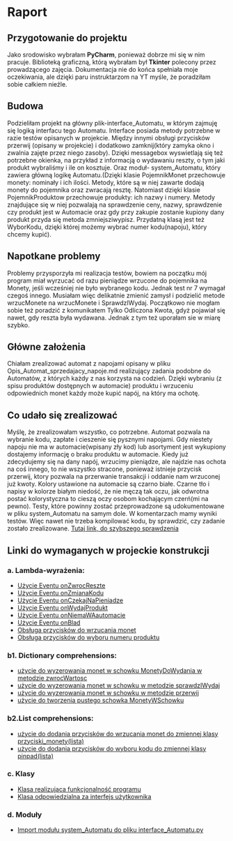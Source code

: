 # Raport
## Przygotowanie do projektu
Jako srodowisko wybrałam **PyCharm**, ponieważ dobrze mi się w nim pracuje.
Biblioteką graficzną, którą wybrałam był **Tkinter** polecony przez prowadzącego zajęcia. 
Dokumentacja nie do końca spełniała moje oczekiwania, ale dzięki paru instruktarzom na YT myśle, że poradziłam 
sobie całkiem nieźle.

## Budowa
Podzieliłam projekt na główny plik-interface_Automatu, w którym zajmuję się logiką interfacu tego Automatu. Interface posiada metody potrzebne w razie testów opisanych w projekcie. 
Między innymi obsługi przycisków przerwij (opisany w projekcie) i dodatkowo zamknij(który zamyka okno i zwalnia zajęte przez niego zasoby).
Dzięki messagebox wyswietlają się też potrzebne okienka, na przykład z informacją o wydawaniu reszty, o tym jaki produkt wybraliśmy i ile on kosztuje.
Oraz moduł- system_Automatu, który zawiera główną logikę Automatu.(Dzięki klasie PojemnikMonet przechowuje monety: nominały i ich ilości. 
Metody, które są w niej zawarte dodają monety do pojemnika oraz zwracają resztę. Natomiast dzięki klasie PojemnikProduktow przechowuje produkty: ich nazwy i numery. 
Metody znajdujące się w niej pozwalają na sprawdzenie ceny, nazwy, sprawdzenie czy produkt jest w Automacie oraz gdy przy zakupie zostanie kupiony dany produkt przyda się metoda 
zmniejsziwypisz. Przydatną klasą jest też WyborKodu, dzięki której możemy wybrać numer kodu(napoju), który chcemy kupić).

## Napotkane problemy
Problemy przysporzyła mi realizacja testów, bowiem na początku mój program miał wyrzucać od razu pieniądze wrzucone do pojemnika na Monety, jeśli wcześniej nie było wybranego kodu.
Jednak test nr 7 wymagał czegoś innego. Musiałam więc delikatnie zmienić zamysł i podzielić metode wrzucMonete na wrzucMonete i SprawdzIWydaj.
Początkowo nie mogłam sobie też poradzić z komunikatem Tylko Odliczona Kwota, gdyż pojawiał się nawet, gdy reszta była wydawana. Jednak z tym też uporałam sie w miarę szybko.

## Główne założenia
Chiałam zrealizować automat z napojami opisany w pliku Opis_Automat_sprzedajacy_napoje.md realizujący zadania podobne do Automatów, z których każdy z nas korzysta na codzień.
Dzięki wybraniu (z spisu produktów dostępnych w automacie) produktu i wrzuceniu odpowiednich monet każdy może kupić napój, na który ma ochotę. 

## Co udało się zrealizować
Myślę, że zrealizowałam wszystko, co potrzebne. Automat pozwala na wybranie kodu, zapłate i cieszenie się pysznymi napojami. Gdy niestety napoju nie ma w automacie(wpisany zły kod)
lub asortyment jest wykupiony dostajemy informację o braku produktu w automacie. Kiedy już zdecydujemy się na dany napój, wrzucimy pieniądze, ale najdzie nas ochota na coś innego,
to nie wszystko stracone, ponieważ istnieje przycisk przerwij, ktory pozwala na przerwanie transakcji i oddanie nam wrzuconej już kwoty. Kolory ustawione na automacie
są czarno białe. Czarne tło i napisy w kolorze białym niedość, że nie męczą tak oczu, jak odwrotna postać kolorystyczna to cieszą oczy osobom kochającym czerń(mi na pewno).
Testy, które powinny zostać przeprowadzone są udokumentowane w pliku system_Automatu na samym dole. W komentarzach mamy wyniki testów. 
Więc nawet nie trzeba kompilować kodu, by sprawdzić, czy zadanie zostało zrealizowane. [Tutaj link, do szybszego sprawdzenia](https://github.com/Sylwia-99/Automat-sprzedajacy-napoje/blob/beb994f96405f62219eaf5e3747a128ba1775786/system_Automatu.py#L375-L463)

## Linki do wymaganych w projeckie konstrukcji
### a. Lambda-wyrażenia: 
- [Użycie Eventu onZwrocReszte](https://github.com/Sylwia-99/Automat-sprzedajacy-napoje/blob/3af016bf4ea84d80cf45e79e98e9ad2740e4448e/system_Automatu.py#L369)
- [Użycie Eventu onZmianaKodu](https://github.com/Sylwia-99/Automat-sprzedajacy-napoje/blob/3af016bf4ea84d80cf45e79e98e9ad2740e4448e/system_Automatu.py#L370)
- [Użycie Eventu onCzekajNaPieniadze](https://github.com/Sylwia-99/Automat-sprzedajacy-napoje/blob/3af016bf4ea84d80cf45e79e98e9ad2740e4448e/system_Automatu.py#L371)
- [Użycie Eventu onWydajProdukt](https://github.com/Sylwia-99/Automat-sprzedajacy-napoje/blob/3af016bf4ea84d80cf45e79e98e9ad2740e4448e/system_Automatu.py#L372)
- [Użycie Eventu onNiemaWAautomacie](https://github.com/Sylwia-99/Automat-sprzedajacy-napoje/blob/3af016bf4ea84d80cf45e79e98e9ad2740e4448e/system_Automatu.py#L373)
- [Użycie Eventu onBlad](https://github.com/Sylwia-99/Automat-sprzedajacy-napoje/blob/3af016bf4ea84d80cf45e79e98e9ad2740e4448e/system_Automatu.py#L374)
- [Obsługa przycisków do wrzucania monet](https://github.com/Sylwia-99/Automat-sprzedajacy-napoje/blob/bd7d65cca29d0ed8efa2ab0a9402c89cc1d21324/interface_Automatu.py#L82-L99)
- [Obsługa przycisków do wyboru numeru produktu](https://github.com/Sylwia-99/Automat-sprzedajacy-napoje/blob/bd7d65cca29d0ed8efa2ab0a9402c89cc1d21324/interface_Automatu.py#L128-L147)
### b1. Dictionary comprehensions:
- [użycie do wyzerowania monet w schowku MonetyDoWydania w metodzie zwrocWartosc](https://github.com/Sylwia-99/Automat-sprzedajacy-napoje/blob/3af016bf4ea84d80cf45e79e98e9ad2740e4448e/system_Automatu.py#L42)
- [użycie do wyzerowania monet w schowku w metodzie sprawdzIWydaj](https://github.com/Sylwia-99/Automat-sprzedajacy-napoje/blob/3af016bf4ea84d80cf45e79e98e9ad2740e4448e/system_Automatu.py#L297)
- [użycie do wyzerowania monet w schowku w metodzie przerwij](https://github.com/Sylwia-99/Automat-sprzedajacy-napoje/blob/3af016bf4ea84d80cf45e79e98e9ad2740e4448e/system_Automatu.py#L310)
- [użycie do tworzenia pustego schowka MonetyWSchowku](https://github.com/Sylwia-99/Automat-sprzedajacy-napoje/blob/3af016bf4ea84d80cf45e79e98e9ad2740e4448e/system_Automatu.py#L247)
### b2.List comprehensions:
- [użycie do dodania przycisków do wrzucania monet do zmiennej klasy przyciski_monety(lista)](https://github.com/Sylwia-99/Automat-sprzedajacy-napoje/blob/3af016bf4ea84d80cf45e79e98e9ad2740e4448e/interface_Automatu.py#L103)
- [użycie do dodania przycisków do wyboru kodu do zmiennej klasy pinpad(lista)](https://github.com/Sylwia-99/Automat-sprzedajacy-napoje/blob/3af016bf4ea84d80cf45e79e98e9ad2740e4448e/interface_Automatu.py#L143)
### c. Klasy
- [Klasa realizująca funkcjonalność programu](https://github.com/Sylwia-99/Automat-sprzedajacy-napoje/blob/3af016bf4ea84d80cf45e79e98e9ad2740e4448e/system_Automatu.py#L199)
- [Klasa odpowiedzialna za interfejs użytkownika](https://github.com/Sylwia-99/Automat-sprzedajacy-napoje/blob/3af016bf4ea84d80cf45e79e98e9ad2740e4448e/interface_Automatu.py#L6)
### d. Moduły
- [Import modułu system_Automatu do pliku interface_Automatu.py](https://github.com/Sylwia-99/Automat-sprzedajacy-napoje/blob/3af016bf4ea84d80cf45e79e98e9ad2740e4448e/interface_Automatu.py#L1)
 

